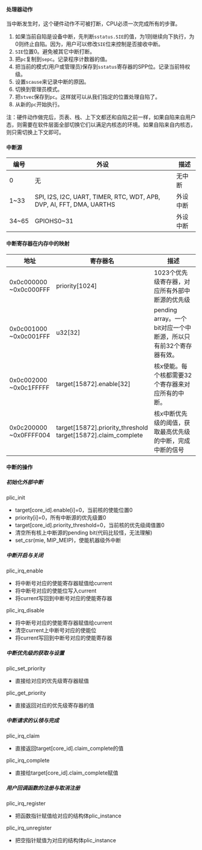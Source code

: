 #### 处理器动作

当中断发生时，这个硬件动作不可被打断，CPU必须一次完成所有的步骤。

1. 如果当前自陷是设备中断，先判断`sstatus.SIE`的值，为1则继续向下执行，为0则终止自陷。因为，用户可以修改`SIE`位来控制是否接收中断。
2. `SIE`位置0。避免被其它中断打断。
3. 把`pc`复制到`sepc`。记录程序计数器的值。
4. 把当前的模式(用户或管理员)保存到`sstatus`寄存器的SPP位。记录当前特权级。
5. 设置`scause`来记录中断的原因。
6. 切换到管理员模式。
7. 把`stvec`保存到`pc`。这样就可以从我们指定的位置处理自陷了。
8. 从新的`pc`开始执行。

注：硬件动作做完后，页表、栈、上下文都还和自陷之前一样，如果自陷来自用户态，则需要在软件层面全部切换它们以满足内核态的环境。如果自陷来自内核态，则只需切换上下文即可。

#### 中断源

| 编号  | 外设                                                         | 描述     |
| ----- | ------------------------------------------------------------ | -------- |
| 0     | 无                                                           | 无中断   |
| 1~33  | SPI, I2S, I2C, UART, TIMER, RTC, WDT, APB, DVP, AI, FFT, DMA, UARTHS | 外设中断 |
| 34~65 | GPIOHS0~31                                                   | 外设中断 |

#### 中断寄存器在内存中的映射

| 地址                       | 寄存器名                                                     | 描述                                                         |
| -------------------------- | ------------------------------------------------------------ | ------------------------------------------------------------ |
| 0x0c000000<br> ~0x0c000FFF | priority[1024]                                               | 1023个优先级寄存器，对应所有外部中断源的优先级               |
| 0x0c001000<br>~0x0c001FFF  | u32[32]                                                      | pending array。一个bit对应一个中断源，所以只有前32个寄存器有效。 |
| 0x0c002000<br>~0x0c1FFFFF  | target[15872].enable[32]                                     | 核x使能。每个核都需要32个寄存器来对应所有的中断。            |
| 0x0c200000<br>~0x0FFFF004  | target[15872].priority_threshold<br>target[15872].claim_complete | 核x中断优先级的阈值，获取最高优先级的中断，完成中断的信号    |

#### 中断的操作

##### 初始化外部中断

plic_init

- target[core_id].enable[i]=0，当前核的使能位置0
- priority[i]=0，所有中断源的优先级置0
- target[core_id].priority_threshold=0，当前核的优先级阈值置0
- 清空所有核上中断源的pending bit(代码比较怪，无法理解)
- set_csr(mie, MIP_MEIP)，使能机器级外中断

##### 中断开启与关闭

plic_irq_enable

- 将中断号对应的使能寄存器赋值给current
- 将中断号对应的使能位写入current
- 将current写回到中断号对应的使能寄存器

plic_irq_disable

- 将中断号对应的使能寄存器赋值给current
- 清空current上中断号对应的使能位
- 将current写回到中断号对应的使能寄存器

##### 中断优先级的获取与设置

plic_set_priority

- 直接给对应的优先级寄存器赋值

plic_get_priority

- 直接返回对应的优先级寄存器的值

##### 中断请求的认领与完成

plic_irq_claim

- 直接返回target[core_id].claim_complete的值

plic_irq_complete

- 直接给target[core_id].claim_complete赋值

##### 用户回调函数的注册与取消注册

plic_irq_register

- 把函数指针赋值给对应的结构体plic_instance

plic_irq_unregister

- 把空指针赋值为对应的结构体plic_instance